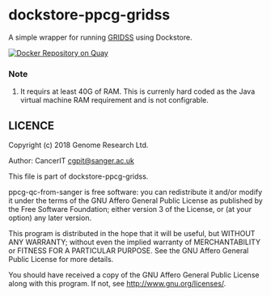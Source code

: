 # dockstore-ppcg-gridss

A simple wrapper for running [GRIDSS](https://github.com/PapenfussLab/gridss) using Dockstore.

[![Docker Repository on Quay](https://quay.io/repository/wtsicgp/dockstore-ppcg-gridss/status "Docker Repository on Quay")](https://quay.io/repository/wtsicgp/dockstore-ppcg-gridss)

### Note

1. It requirs at least 40G of RAM. This is currenly hard coded as the Java virtual machine RAM requirement and is not configrable.

## LICENCE

Copyright (c) 2018 Genome Research Ltd.

Author: CancerIT <cgpit@sanger.ac.uk>

This file is part of dockstore-ppcg-gridss.

ppcg-qc-from-sanger is free software: you can redistribute it and/or modify it under
the terms of the GNU Affero General Public License as published by the Free
Software Foundation; either version 3 of the License, or (at your option) any
later version.

This program is distributed in the hope that it will be useful, but WITHOUT
ANY WARRANTY; without even the implied warranty of MERCHANTABILITY or FITNESS
FOR A PARTICULAR PURPOSE. See the GNU Affero General Public License for more
details.

You should have received a copy of the GNU Affero General Public License
along with this program. If not, see <http://www.gnu.org/licenses/>.
